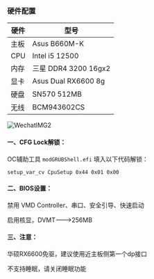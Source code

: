 ### 硬件配置
| 硬件 | 型号                 |
| ---- | -------------------- |
| 主板 | Asus B660M-K         |
| CPU  | Intel i5 12500       |
| 内存 | 三星 DDR4 3200 16gx2 |
| 显卡 | Asus Dual RX6600 8g  |
| 硬盘 | SN570 512MB          |
| 无线 | BCM943602CS          |

![WechatIMG2](https://github.com/sh0w1ov3/B660M-K-i5-12500-RX6600/assets/33852403/4737144e-d70d-4631-9982-9235704148f7)

#### 一、CFG Lock解锁：

OC辅助工具 `modGRUBShell.efi` 填入以下代码解锁：

```
setup_var_cv CpuSetup 0x44 0x01 0x00
```

#### 二、BIOS设置：

禁用 VMD Controller、串口、安全引导、快速启动

启用核显，DVMT--->256MB

#### 三、注意：

华硕RX6600免驱，建议使用近主板侧第一个dp接口

不支持睡眠，请关闭睡眠功能
